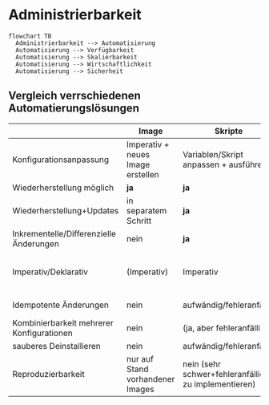 # Administrierbarkeit

```mermaid
flowchart TB
  Administrierbarkeit --> Automatisierung
  Automatisierung --> Verfügbarkeit
  Automatisierung --> Skalierbarkeit
  Automatisierung --> Wirtschaftlichkeit
  Automatisierung --> Sicherheit
```
## Vergleich verrschiedenen Automatierungslösungen

|                                           | Image                             | Skripte                                             | Orchestrierungstools                | Docker                                                | NixOS                                | NixOS+Flake                  |
|-------------------------------------------|-----------------------------------|-----------------------------------------------------|-------------------------------------|-------------------------------------------------------|--------------------------------------|------------------------------|
| Konfigurationsanpassung                   | Imperativ + neues Image erstellen | Variablen/Skript anpassen + ausführen               | Playbook anpassen + ausführen       | Dockerfile anpassen + (re)build                       | configuration.nix anpassen + rebuild | flake.nix anpassen + rebuild |
| Wiederherstellung möglich                 | **ja**                            | **ja**                                              | **ja**                              | **ja**                                                | **ja**                               | **ja**                       |
| Wiederherstellung+Updates                 | in separatem Schritt              | **ja**                                              | **ja**                              | **ja** (Updateschritt oder Rebuild)                   | **ja** differenziell                 | **ja** differenziell         |
| Inkrementelle/Differenzielle Änderungen   | nein                              | **ja**                                              | **ja**                              | **ja**                                                | **ja**                               | **ja**                       |
| Imperativ/Deklarativ                      | (Imperativ)                       | Imperativ                                           | **(Deklarativ)**                    | **(Deklarativ)**(basiert auf Imperativen Anweisungen) | **Deklarativ**                       | **Deklarativ**               |
| Idempotente Änderungen                    | nein                              | aufwändig/fehleranfällig                            | **(ja)** (aufwändig/fehleranfällig) | **ja**                                                | **ja**                               | **ja**                       |
| Kombinierbarkeit mehrerer Konfigurationen | nein                              | (ja, aber fehleranfällig)                           | **(ja)**                            | (ja, **Baum** von Konfigurationen)                    | **ja**                               | **ja**                       |
| sauberes Deinstallieren                   | nein                              | aufwändig/fehleranfällig                            | (fehleranfällig)                    | **ja**                                                | **ja**                               | **ja**                       |
| Reproduzierbarkeit                        | nur auf Stand vorhandener Images  | nein (sehr schwer+fehleranfällig zu implementieren) | (nein)                              | schwer Seiteneffekte zu vermeiden                     | (**ja**) wenn Inputs gelockt sind    | **ja**                       |
